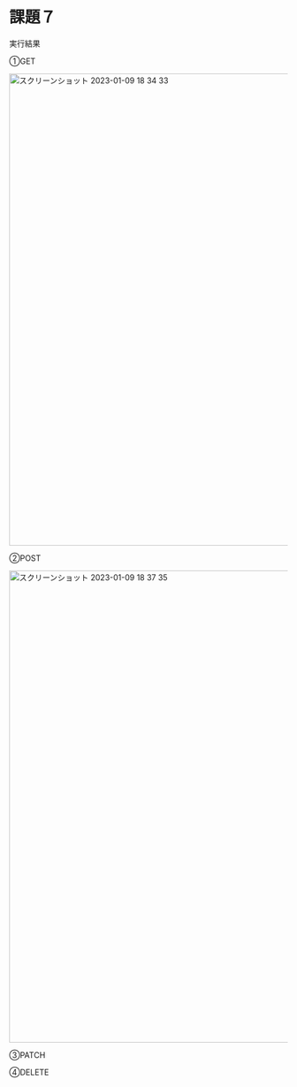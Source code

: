 # 課題７ 

実行結果

①GET

<img width="854" alt="スクリーンショット 2023-01-09 18 34 33" src="https://user-images.githubusercontent.com/120763272/211278175-ce0da935-3d9f-4fce-9559-edac317f5cc3.png">


②POST

<img width="854" alt="スクリーンショット 2023-01-09 18 37 35" src="https://user-images.githubusercontent.com/120763272/211278583-c27df977-5790-4c1c-bde0-6d7e9ee2187e.png">


③PATCH


④DELETE



